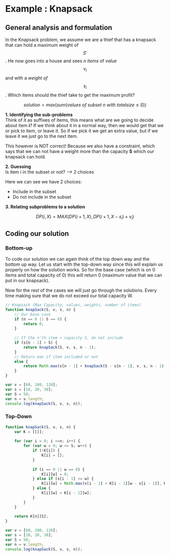 # Example : Knapsack
## General analysis and formulation
In the Knapsack problem, we assume we are a thief that has a knapsack that can hold a maximum weight of $$S'$$. He now goes into a house and sees *n items* of *value $$v_i$$* and with a *weight of $$s_i$$*. Which items should the thief take to get the maximum profit?

$$solution = max(sum(values~of~subset~n~with~totalsize ≤ S))$$

**1. Identifying the sub-problems**<br />
Think of it as suffixes of items, this means what are we going to decide about item **i**? If we think about it in a normal way, then we would get that we or pick to item, or leave it. So if we pick it we get an extra value, but if we leave it we just go to the next item.

This however is NOT correct! Because we also have a constraint, which says that we can not have a weight more than the capacity **S** which our knapsack can hold.

**2. Guessing**<br />
Is item i in the subset or not? --> 2 choices

Here we can see we have 2 choices:
* Include in the subset
* Do not include in the subset

**3. Relating subproblems to a solution**<br />

$$DP(i, X) = MAX(DP(i + 1, X), DP(i + 1, X - s_i) + v_i)$$

## Coding our solution
### Bottom-up
To code our solution we can again think of the top down way and the bottom up way. Let us start with the top-down way since this will explain us properly on how the solution works. So for the base case (which is on 0 items and total capacity of 0) this will return 0 (maximum value that we can put in our knapsack).

Now for the rest of the cases we will just go through the solutions. Every time making sure that we do not exceed our total capacity W.

```javascript
// Knapsack (Max Capacity, values, weights, number of items)
function knapSack(S, v, s, n) {
    // Our base case
    if (n == 0 || S == 0) {
        return 0;
    }
    
    // If the n'th item > capacity S, do not include
    if (s[n - 1] > S) {
        return knapSack(S, v, s, n - 1);
    }
    // Return max if item included or not
    else {
        return Math.max(v[n - 1] + knapSack(S - s[n - 1], v, s, n - 1), knapSack(S, v, s, n -1));
    }
}

var v = [60, 100, 120];
var s = [10, 20, 30];
var S = 50;
var n = v.length;
console.log(knapSack(S, v, s, n));
```

### Top-Down
```javascript
function knapSack(S, v, s, n) {
    var K = [[]];
    
    for (var i = 0; i <=n; i++) {
        for (var w = 0; w <= S; w++) {
            if (!K[i]) {
                K[i] = [];
            }
            
            if (i == 0 || w == 0) {
                K[i][w] = 0;
            } else if (s[i - 1] <= w) {
                K[i][w] = Math.max(v[i - 1] + K[i - 1][w - s[i - 1]], K[i - 1][w]);
            } else {
                K[i][w] = K[i - 1][w];
            }
        }
    }
    
    return K[n][S];
}

var v = [60, 100, 120];
var s = [10, 20, 30];
var S = 50;
var n = v.length;
console.log(knapSack(S, v, s, n));
```